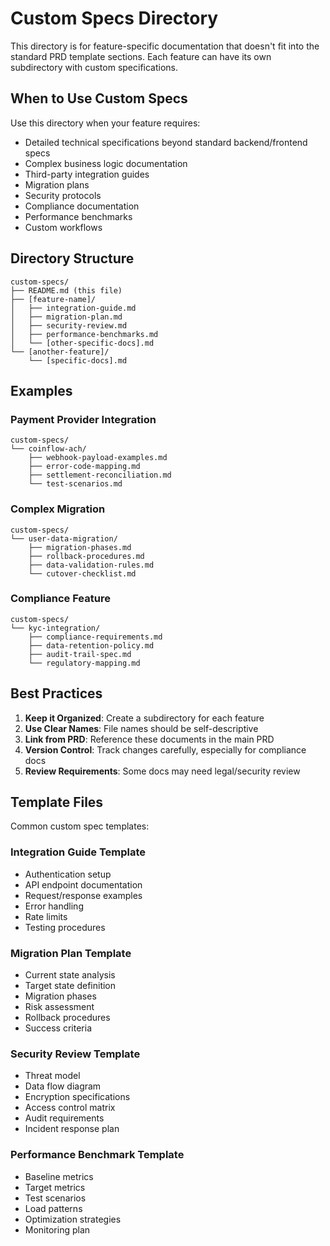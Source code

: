 # Custom Specs Directory

This directory is for feature-specific documentation that doesn't fit into the standard PRD template sections. Each feature can have its own subdirectory with custom specifications.

## When to Use Custom Specs

Use this directory when your feature requires:
- Detailed technical specifications beyond standard backend/frontend specs
- Complex business logic documentation
- Third-party integration guides
- Migration plans
- Security protocols
- Compliance documentation
- Performance benchmarks
- Custom workflows

## Directory Structure

```
custom-specs/
├── README.md (this file)
├── [feature-name]/
│   ├── integration-guide.md
│   ├── migration-plan.md
│   ├── security-review.md
│   ├── performance-benchmarks.md
│   └── [other-specific-docs].md
└── [another-feature]/
    └── [specific-docs].md
```

## Examples

### Payment Provider Integration
```
custom-specs/
└── coinflow-ach/
    ├── webhook-payload-examples.md
    ├── error-code-mapping.md
    ├── settlement-reconciliation.md
    └── test-scenarios.md
```

### Complex Migration
```
custom-specs/
└── user-data-migration/
    ├── migration-phases.md
    ├── rollback-procedures.md
    ├── data-validation-rules.md
    └── cutover-checklist.md
```

### Compliance Feature
```
custom-specs/
└── kyc-integration/
    ├── compliance-requirements.md
    ├── data-retention-policy.md
    ├── audit-trail-spec.md
    └── regulatory-mapping.md
```

## Best Practices

1. **Keep it Organized**: Create a subdirectory for each feature
2. **Use Clear Names**: File names should be self-descriptive
3. **Link from PRD**: Reference these documents in the main PRD
4. **Version Control**: Track changes carefully, especially for compliance docs
5. **Review Requirements**: Some docs may need legal/security review

## Template Files

Common custom spec templates:

### Integration Guide Template
- Authentication setup
- API endpoint documentation
- Request/response examples
- Error handling
- Rate limits
- Testing procedures

### Migration Plan Template
- Current state analysis
- Target state definition
- Migration phases
- Risk assessment
- Rollback procedures
- Success criteria

### Security Review Template
- Threat model
- Data flow diagram
- Encryption specifications
- Access control matrix
- Audit requirements
- Incident response plan

### Performance Benchmark Template
- Baseline metrics
- Target metrics
- Test scenarios
- Load patterns
- Optimization strategies
- Monitoring plan